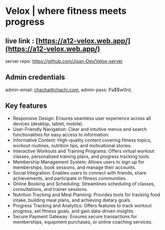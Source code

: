 # Velox | where fitness meets progress

## live link : [https://a12-velox.web.app/](https://a12-velox.web.app/)
server repo: https://github.com/Jisan-Dev/Velox-server

## Admin credentials

admin-email: chacha@chachi.com,
admin-pass: Pa$$w0rd,

## Key features

- Responsive Design: Ensures seamless user experience across all devices (desktop, tablet, mobile).
- User-Friendly Navigation: Clear and intuitive menus and search functionalities for easy access to information.
- Informative Content: High-quality content covering fitness topics, workout routines, nutrition tips, and motivational stories.
- Interactive Workouts and Training Programs: Offers virtual workout classes, personalized training plans, and progress tracking tools.
- Membership Management System: Allows users to sign up for memberships, book sessions, and manage their accounts.
- Social Integration: Enables users to connect with friends, share achievements, and participate in fitness communities.
- Online Booking and Scheduling: Streamlines scheduling of classes, consultations, and trainer sessions.
- Nutrition Tracking and Meal Planning: Provides tools for tracking food intake, building meal plans, and achieving dietary goals.
- Progress Tracking and Analytics: Offers features to track workout progress, set fitness goals, and gain data-driven insights.
- Secure Payment Gateway: Ensures secure transactions for memberships, equipment purchases, or online coaching services.
